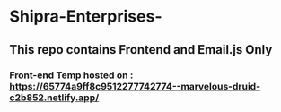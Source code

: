 # Shipra-Enterprises-

## This repo contains Frontend and Email.js Only


### Front-end Temp hosted on : https://65774a9ff8c9512277742774--marvelous-druid-c2b852.netlify.app/